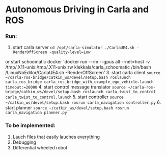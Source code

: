# Autonomous Driving in Carla and ROS
### Run:
1. start carla server
`cd /opt/carla-simulator
./CarlaUE4.sh -RenderOffScreen -quality-level=Low`

or start schoomatic docker
'docker run --rm --gpus all --net=host -v /tmp/.X11-unix:/tmp/.X11-unix:rw klekkala/carla_schoomatic /bin/bash /LinuxNoEditor/CarlaUE4.sh -RenderOffScreen'
3. start carla client
`source ~/carla-ros-bridge/catkin_ws/devel/setup.bash
roslaunch carla_ros_bridge carla_ros_bridge_with_example_ego_vehicle.launch timeout:=20000`
4. start control message translator
`source ~/carla-ros-bridge/catkin_ws/devel/setup.bash
roslaunch carla_twist_to_control carla_twist_to_control.launch`
5. start controller
`source ~/catkin_ws/devel/setup.bash
rosrun carla_navigation controller.py`
6. start planner
`source ~/catkin_ws/devel/setup.bash
rosrun carla_navigation planner.py`
### To be implemented:
1. Lauch files that easily lauches everything
2. Debugging
3. Differential wheeled robot

